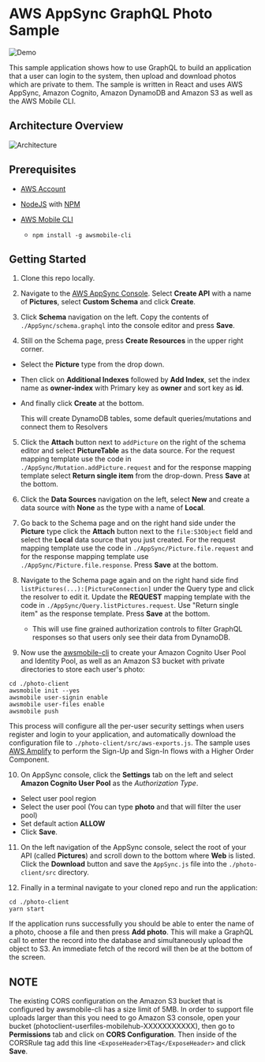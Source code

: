 # AWS AppSync GraphQL Photo Sample

![Demo](media/demo.gif)

This sample application shows how to use GraphQL to build an application that a user can login to the system, then upload and download photos which are private to them. The sample is written in React and uses AWS AppSync, Amazon Cognito, Amazon DynamoDB and Amazon S3 as well as the AWS Mobile CLI.

## Architecture Overview
![Architecture](media/architecture_diagram.png)

## Prerequisites
+ [AWS Account](https://aws.amazon.com/mobile/details/)

+ [NodeJS](https://nodejs.org/en/download/) with [NPM](https://docs.npmjs.com/getting-started/installing-node)

+ [AWS Mobile CLI](https://github.com/aws/awsmobile-cli)
  - `npm install -g awsmobile-cli`


## Getting Started
1. Clone this repo locally.

2. Navigate to the [AWS AppSync Console](https://us-east-2.console.aws.amazon.com/appsync/home). Select **Create API** with a name of **Pictures**, select **Custom Schema** and click **Create**.

3. Click **Schema** navigation on the left. Copy the contents of `./AppSync/schema.graphql` into the console editor and press **Save**. 

4. Still on the Schema page, press **Create Resources** in the upper right corner.
  - Select the **Picture** type from the drop down. 
  - Then click on **Additional Indexes** followed by **Add Index**, set the index name as **owner-index** with Primary key as **owner** and sort key as **id**.
  - And finally click **Create** at the bottom.

    This will create DynamoDB tables, some default queries/mutations and connect them to Resolvers

5. Click the **Attach** button next to `addPicture` on the right of the schema editor and select **PictureTable** as the data source. For the request mapping template use the code in `./AppSync/Mutation.addPicture.request` and for the response mapping template select **Return single item** from the drop-down. Press **Save** at the bottom.

6. Click the **Data Sources** navigation on the left, select **New** and create a data source with **None** as the type with a name of **Local**. 

7. Go back to the Schema page and on the right hand side under the **Picture** type click the **Attach** button next to the `file:S3Object` field and select the **Local** data source that you just created. For the request mapping template use the code in `./AppSync/Picture.file.request` and for the response mapping template use `./AppSync/Picture.file.response`. Press **Save** at the bottom.

8. Navigate to the Schema page again and on the right hand side find `listPictures(...):[PictureConnection]` under the Query type and click the resolver to edit it.  Update the **REQUEST** mapping template with the code in `./AppSync/Query.listPictures.request`. Use "Return single item" as the response template. Press **Save** at the bottom.
    - This will use fine grained authorization controls to filter GraphQL responses so that users only see their data from DynamoDB.

9. Now use the [awsmobile-cli](https://github.com/aws/awsmobile-cli) to create your Amazon Cognito User Pool and Identity Pool, as well as an Amazon S3 bucket with private directories to store each user's photo:

```
cd ./photo-client
awsmobile init --yes
awsmobile user-signin enable
awsmobile user-files enable
awsmobile push
```

This process will configure all the per-user security settings when users register and login to your application, and automatically download the configuration file to `./photo-client/src/aws-exports.js`. The sample uses [AWS Amplify](https://github.com/aws/aws-amplify) to perform the Sign-Up and Sign-In flows with a Higher Order Component.

10. On AppSync console, click the **Settings** tab on the left and select **Amazon Cognito User Pool** as the _Authorization Type_. 
  - Select user pool region
  - Select the user pool (You can type **photo** and that will filter the user pool)
  - Set default action **ALLOW**
  - Click **Save**.

11. On the left navigation of the AppSync console, select the root of your API (called **Pictures**) and scroll down to the bottom where **Web** is listed. Click the **Download** button and save the `AppSync.js` file into the `./photo-client/src` directory.


12. Finally in a terminal navigate to your cloned repo and run the application:

```
cd ./photo-client
yarn start
```

If the application runs successfully you should be able to enter the name of a photo, choose a file and then press **Add photo**. This will make a GraphQL call to enter the record into the database and simultaneously upload the object to S3. An immediate fetch of the record will then be at the bottom of the screen.

## NOTE 
The existing CORS configuration on the Amazon S3 bucket that is configured by awsmobile-cli has a size limit of 5MB. In order to support file uploads larger than this you need to go Amazon S3 console, open your bucket (photoclient-userfiles-mobilehub-XXXXXXXXXXX), then go to **Permissions** tab and click on **CORS Configuration**. Then inside of the CORSRule tag add this line ```<ExposeHeader>ETag</ExposeHeader>``` and click **Save**.
